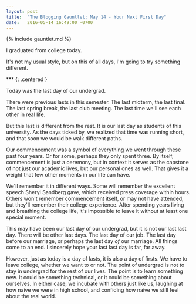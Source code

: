```yaml
---
layout: post
title:  "The Blogging Gauntlet: May 14 - Your Next First Day"
date:   2016-05-14 16:49:00 -0700
---
```


{% include gauntlet.md %}

I graduated from college today.

It's not my usual style, but on this of all days, I'm going
to try something different.

\*\*\*
{: .centered }

Today was the last day of our undergrad.

There were previous lasts in this semester. The last midterm,
the last final. The last spring break, the last club meeting.
The last time we'll see each other in real life.

But this last is different from the rest. It is our last
day as students of this university. As the days ticked
by, we realized that time was running short, and that soon
we would be walk different paths.

Our commencement was a symbol of everything we went through
these past four years. Or for some, perhaps they only spent
three. By itself, commencement is just a ceremony, but in
context it serves as the capstone of not just our
academic lives, but our personal ones as well.
That gives it a weight that few other moments in our life
can have.

We'll remember it in different ways. Some will remember the
excellent speech Sheryl Sandberg gave, which received
press coverage within hours. Others won't remember
commencement itself, or may not have attended, but they'll
remember their college experience.
After spending years living and breathing the college life,
it's impossible to leave it without at least one special
moment.

This may have been our last day of our undergrad, but it
is not our last last day. There will be other last days.
The last day of our job. The last day before our marriage,
or perhaps the last day *of* our marriage.
All things come to an end. I sincerely hope your
last last day is far, far away.

However, just as today is a day of lasts, it is also
a day of firsts. We have to leave college, whether we want
to or not. The point of undergrad is not to stay in
undergrad for the rest of our lives. The point is to learn
something new. It could be something technical, or it could
be something about ourselves. In either case, we incubate
with others just like us, laughing at how naive we were
in high school, and confiding how naive we still feel
about the real world.



